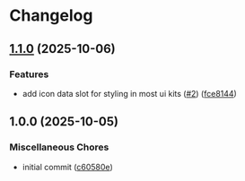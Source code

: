 # Changelog

## [1.1.0](https://github.com/sysmatter/laravel-navigation/compare/v1.0.0...v1.1.0) (2025-10-06)


### Features

* add icon data slot for styling in most ui kits ([#2](https://github.com/sysmatter/laravel-navigation/issues/2)) ([fce8144](https://github.com/sysmatter/laravel-navigation/commit/fce8144b2ebdd9c6340b7a2d216122b247da1d2c))

## 1.0.0 (2025-10-05)


### Miscellaneous Chores

* initial commit ([c60580e](https://github.com/sysmatter/laravel-navigation/commit/c60580e1512a50982bcba554222fda7795314ea5))
